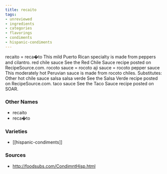 ```yaml
---
title: recaito
tags:
- unreviewed
- ingredients
- categories
- flavorings
- condiments
- hispanic-condiments
---
```

recaito = reca�to This mild Puerto Rican specialty is made from peppers and cilantro. red chile sauce See the Red Chile Sauce recipe posted on RecipeSource.com. rocoto sauce = rocoto aji sauce = rocoto pepper sauce This moderately hot Peruvian sauce is made from rocoto chiles. Substitutes: Other hot chile sauce salsa salsa verde See the Salsa Verde recipe posted on RecipeSource.com. taco sauce See the Taco Sauce recipe posted on SOAR.

### Other Names

* recaito
* reca�to

### Varieties

* [[hispanic-condiments]]

### Sources
* http://foodsubs.com/CondimntHisp.html
